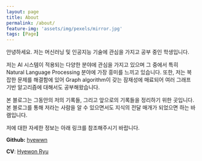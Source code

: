 ```yaml
---
layout: page
title: About
permalink: /about/
feature-img: 'assets/img/pexels/mirror.jpg'
tags: [Page]
---
```


안녕하세요.
저는 머신러닝 및 인공지능 기술에 관심을 가지고 공부 중인 학생입니다.

저는 AI 시스템이 적용되는 다양한 분야에 관심을 가지고 있으며 그 중에서 특히 Natural Language Processing 분야에 가장 흥미를 느끼고 있습니다. 또한, 저는 복잡한 문제를 해결함에 있어 Graph algorithm이 갖는 잠재성에 매료되어 여러 그래프 기반 알고리즘에 대해서도 공부해왔습니다.

본 블로그는 그동안의 저의 기록들, 그리고 앞으로의 기록들을 정리하기 위한 곳입니다. 본 블로그를 통해 저라는 사람을 알 수 있으면서도 지식의 전달 매개가 되었으면 하는 바램입니다.

저에 대한 자세한 정보는 아래 링크를 참조해주시기 바랍니다.

**Github:** [hyewwn](https://github.com/hyewwn)

**CV**: [Hyewon Ryu](https://hyewwnss.notion.site/hyewwnss/Hyewon-Ryu-a1cc3d54032f4b27a0364ba9ca8e1aca)
